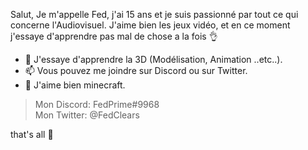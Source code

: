 Salut, Je m'appelle Fed, j'ai 15 ans et je suis passionné par tout ce qui concerne l'Audiovisuel.
J'aime bien les jeux vidéo, et en ce moment j'essaye d'apprendre pas mal de chose a la fois 👌

- 👀 J'essaye d'apprendre la 3D (Modélisation, Animation ..etc..).
- 📫 Vous pouvez me joindre sur Discord ou sur Twitter.
- 🤩 J'aime bien minecraft.

> Mon Discord: FedPrime#9968 <br>
> Mon Twitter: @FedClears

that's all 🐇

<!---
FedClears/FedClears is a ✨ special ✨ repository because its `README.md` (this file) appears on your GitHub profile.
You can click the Preview link to take a look at your changes.
--->
